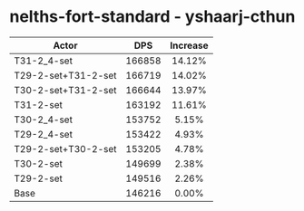 # nelths-fort-standard - yshaarj-cthun
| Actor | DPS | Increase |
|---|:---:|:---:|
|T31-2_4-set|166858|14.12%|
|T29-2-set+T31-2-set|166719|14.02%|
|T30-2-set+T31-2-set|166644|13.97%|
|T31-2-set|163192|11.61%|
|T30-2_4-set|153752|5.15%|
|T29-2_4-set|153422|4.93%|
|T29-2-set+T30-2-set|153205|4.78%|
|T30-2-set|149699|2.38%|
|T29-2-set|149516|2.26%|
|Base|146216|0.00%|
